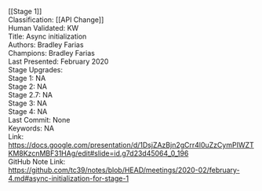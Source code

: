 [[Stage 1]]<br>Classification: [[API Change]]<br>Human Validated: KW<br>Title: Async initialization<br>Authors: Bradley Farias<br>Champions: Bradley Farias<br>Last Presented: February 2020<br>Stage Upgrades:<br>Stage 1: NA  
Stage 2: NA  
Stage 2.7: NA  
Stage 3: NA  
Stage 4: NA<br>Last Commit: None<br>Keywords: NA<br>
Link: https://docs.google.com/presentation/d/1DsjZAzBjn2gCrr4l0uZzCymPIWZTKM8KzcnMBF31HAg/edit#slide=id.g7d23d45064_0_196 <br>GitHub Note Link: https://github.com/tc39/notes/blob/HEAD/meetings/2020-02/february-4.md#async-initialization-for-stage-1
